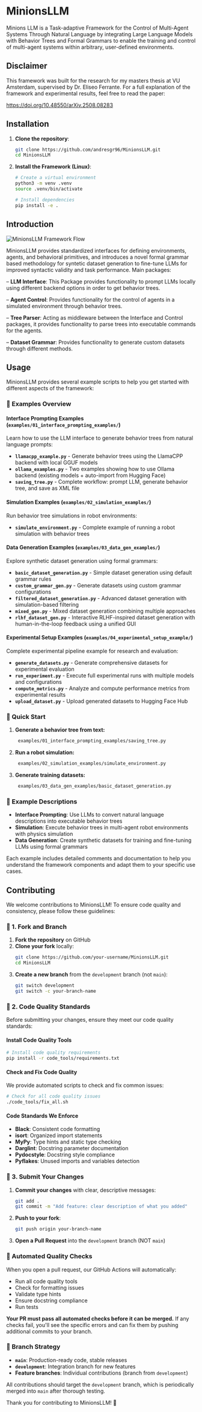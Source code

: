 # MinionsLLM
Minions LLM is a Task-adaptive Framework for the Control of Multi-Agent Systems Through Natural Language by integrating Large Language Models with Behavior Trees and
Formal Grammars to enable the training and control of multi-agent systems within arbitrary, user-defined environments. 

## Disclaimer
This framework was built for the research for my masters thesis at VU Amsterdam, supervised by Dr. Eliseo Ferrante.
For a full explanation of the framework and experimental results, feel free to read the paper: 

https://doi.org/10.48550/arXiv.2508.08283

## Installation

1. **Clone the repository**:
    ```sh
    git clone https://github.com/andresgr96/MinionsLLM.git
    cd MinionsLLM
    ```

2. **Install the Framework (Linux)**:
    ```sh
    # Create a virtual environment
    python3 -m venv .venv
    source .venv/bin/activate

    # Install dependencies
    pip install -e .
    ```

## Introduction

![MinionsLLM Framework Flow](examples/framework_flow.png)

MinionsLLM provides standardized interfaces for defining environments, agents, and behavioral primitives, and introduces a novel formal grammar based methodology for syntetic dataset generation to fine-tune LLMs for improved syntactic validity and task performance. Main packages:

– **LLM Interface**: This Package provides functionality to prompt LLMs locally using different backend options in order to get behavior trees.

– **Agent Control**: Provides functionality for the control of agents in a simulated environment through behavior trees.

– **Tree Parser**: Acting as middleware between the Interface and Control packages, it provides functionality to parse trees into executable commands for the agents.

– **Dataset Grammar**: Provides functionality to generate custom datasets through different methods.

## Usage

MinionsLLM provides several example scripts to help you get started with different aspects of the framework:

### 📁 Examples Overview

#### **Interface Prompting Examples** (`examples/01_interface_prompting_examples/`)
Learn how to use the LLM interface to generate behavior trees from natural language prompts:

- **`llamacpp_example.py`** - Generate behavior trees using the LlamaCPP backend with local GGUF models
- **`ollama_examples.py`** - Two examples showing how to use Ollama backend (existing models + auto-import from Hugging Face)
- **`saving_tree.py`** - Complete workflow: prompt LLM, generate behavior tree, and save as XML file

#### **Simulation Examples** (`examples/02_simulation_examples/`)
Run behavior tree simulations in robot environments:

- **`simulate_environment.py`** - Complete example of running a robot simulation with behavior trees

#### **Data Generation Examples** (`examples/03_data_gen_examples/`)
Explore synthetic dataset generation using formal grammars:

- **`basic_dataset_generation.py`** - Simple dataset generation using default grammar rules
- **`custom_grammar_gen.py`** - Generate datasets using custom grammar configurations
- **`filtered_dataset_generation.py`** - Advanced dataset generation with simulation-based filtering
- **`mixed_gen.py`** - Mixed dataset generation combining multiple approaches
- **`rlhf_dataset_gen.py`** - Interactive RLHF-inspired dataset generation with human-in-the-loop feedback using a unified GUI

#### **Experimental Setup Examples** (`examples/04_experimental_setup_example/`)
Complete experimental pipeline example for research and evaluation:

- **`generate_datasets.py`** - Generate comprehensive datasets for experimental evaluation
- **`run_experiment.py`** - Execute full experimental runs with multiple models and configurations
- **`compute_metrics.py`** - Analyze and compute performance metrics from experimental results
- **`upload_dataset.py`** - Upload generated datasets to Hugging Face Hub 

### 🚀 Quick Start

1. **Generate a behavior tree from text:**
   ```bash
    examples/01_interface_prompting_examples/saving_tree.py
   ```

2. **Run a robot simulation:**
   ```bash
    examples/02_simulation_examples/simulate_environment.py
   ```

3. **Generate training datasets:**
   ```bash
    examples/03_data_gen_examples/basic_dataset_generation.py
   ```

### 📖 Example Descriptions

- **Interface Prompting**: Use LLMs to convert natural language descriptions into executable behavior trees
- **Simulation**: Execute behavior trees in multi-agent robot environments with physics simulation
- **Data Generation**: Create synthetic datasets for training and fine-tuning LLMs using formal grammars

Each example includes detailed comments and documentation to help you understand the framework components and adapt them to your specific use cases.

## Contributing

We welcome contributions to MinionsLLM! To ensure code quality and consistency, please follow these guidelines:

### 🍴 1. Fork and Branch

1. **Fork the repository** on GitHub
2. **Clone your fork** locally:
   ```bash
   git clone https://github.com/your-username/MinionsLLM.git
   cd MinionsLLM
   ```
3. **Create a new branch** from the `development` branch (not `main`):
   ```bash
   git switch development
   git switch -c your-branch-name
   ```

### 🔧 2. Code Quality Standards

Before submitting your changes, ensure they meet our code quality standards:

#### Install Code Quality Tools
```bash
# Install code quality requirements
pip install -r code_tools/requirements.txt
```

#### Check and Fix Code Quality
We provide automated scripts to check and fix common issues:

```bash
# Check for all code quality issues
./code_tools/fix_all.sh
```

#### Code Standards We Enforce
- **Black**: Consistent code formatting
- **isort**: Organized import statements
- **MyPy**: Type hints and static type checking
- **Darglint**: Docstring parameter documentation
- **Pydocstyle**: Docstring style compliance
- **Pyflakes**: Unused imports and variables detection

### 📝 3. Submit Your Changes

1. **Commit your changes** with clear, descriptive messages:
   ```bash
   git add .
   git commit -m "Add feature: clear description of what you added"
   ```

2. **Push to your fork**:
   ```bash
   git push origin your-branch-name
   ```

3. **Open a Pull Request** into the `development` branch (NOT `main`)

### 🤖 Automated Quality Checks

When you open a pull request, our GitHub Actions will automatically:
- Run all code quality tools
- Check for formatting issues
- Validate type hints
- Ensure docstring compliance
- Run tests

**Your PR must pass all automated checks before it can be merged.** If any checks fail, you'll see the specific errors and can fix them by pushing additional commits to your branch.

### 🌟 Branch Strategy

- **`main`**: Production-ready code, stable releases
- **`development`**: Integration branch for new features
- **Feature branches**: Individual contributions (branch from `development`)

All contributions should target the `development` branch, which is periodically merged into `main` after thorough testing.

Thank you for contributing to MinionsLLM! 🚀
